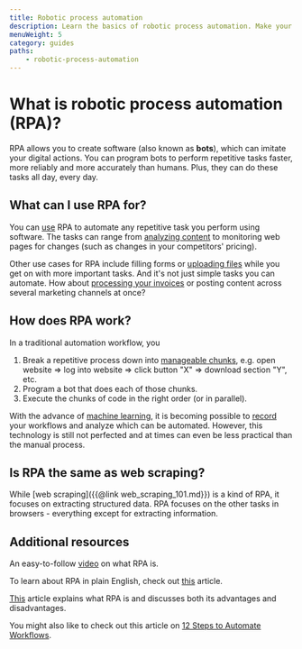```yaml
---
title: Robotic process automation
description: Learn the basics of robotic process automation. Make your processes on the web and other software more efficient by automating repetitive tasks.
menuWeight: 5
category: guides
paths:
    - robotic-process-automation
---
```


# [](#what-is-robotic-process-automation-rpa) What is robotic process automation (RPA)?

RPA allows you to create software (also known as **bots**), which can imitate your digital actions. You can program bots to perform repetitive tasks faster, more reliably and more accurately than humans. Plus, they can do these tasks all day, every day.

## [](#what-can-i-use-rpa-for) What can I use RPA for?

You can [use](https://apify.com/use-cases/rpa) RPA to automate any repetitive task you perform using software. The tasks can range from [analyzing content](https://apify.com/jakubbalada/content-checker) to monitoring web pages for changes (such as changes in your competitors' pricing).

Other use cases for RPA include filling forms or [uploading files](https://apify.com/lukaskrivka/google-sheets) while you get on with more important tasks. And it's not just simple tasks you can automate. How about [processing your invoices](https://apify.com/katerinahronik/toggl-invoice-download) or posting content across several marketing channels at once?

## [](#how-does-rpa-work) How does RPA work?

In a traditional automation workflow, you

1. Break a repetitive process down into [manageable chunks](https://kissflow.com/workflow/workflow-automation/an-8-step-checklist-to-get-your-workflow-ready-for-automation/), e.g. open website => log into website => click button "X" => download section "Y", etc.
2. Program a bot that does each of those chunks.
3. Execute the chunks of code in the right order (or in parallel).

With the advance of [machine learning](https://en.wikipedia.org/wiki/Machine_learning), it is becoming possible to [record](https://www.nice.com/rpa/rpa-guide/process-recorder-function-in-rpa/) your workflows and analyze which can be automated. However, this technology is still not perfected and at times can even be less practical than the manual process.

## [](#is-rpa-the-same-as-web-scraping) Is RPA the same as web scraping?

While [web scraping]({{@link web_scraping_101.md}}) is a kind of RPA, it focuses on extracting structured data. RPA focuses on the other tasks in browsers - everything except for extracting information.

## [](#additional-resources) Additional resources

An easy-to-follow [video](https://www.youtube.com/watch?v=9URSbTOE4YI) on what RPA is.

To learn about RPA in plain English, check out [this](https://enterprisersproject.com/article/2019/5/rpa-robotic-process-automation-how-explain) article.

[This](https://www.cio.com/article/3236451/what-is-rpa-robotic-process-automation-explained.html) article explains what RPA is and discusses both its advantages and disadvantages.

You might also like to check out this article on [12 Steps to Automate Workflows](https://quandarycg.com/automating-workflows/).
